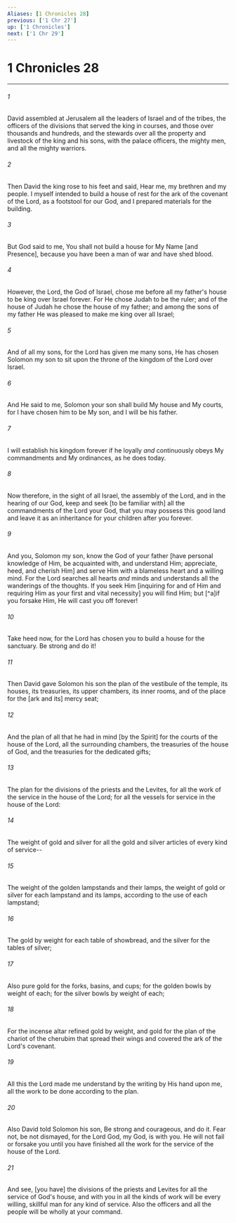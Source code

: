 ```yaml
---
Aliases: [1 Chronicles 28]
previous: ['1 Chr 27']
up: ['1 Chronicles']
next: ['1 Chr 29']
---
```

# 1 Chronicles 28

***














###### 1 






David assembled at Jerusalem all the leaders of Israel and of the tribes, the officers of the divisions that served the king in courses, and those over thousands and hundreds, and the stewards over all the property and livestock of the king and his sons, with the palace officers, the mighty men, and all the mighty warriors. 













###### 2 






Then David the king rose to his feet and said, Hear me, my brethren and my people. I myself intended to build a house of rest for the ark of the covenant of the Lord, as a footstool for our God, and I prepared materials for the building. 













###### 3 






But God said to me, You shall not build a house for My Name [and Presence], because you have been a man of war and have shed blood. 













###### 4 






However, the Lord, the God of Israel, chose me before all my father's house to be king over Israel forever. For He chose Judah to be the ruler; and of the house of Judah he chose the house of my father; and among the sons of my father He was pleased to make me king over all Israel; 













###### 5 






And of all my sons, for the Lord has given me many sons, He has chosen Solomon my son to sit upon the throne of the kingdom of the Lord over Israel. 













###### 6 






And He said to me, Solomon your son shall build My house and My courts, for I have chosen him to be My son, and I will be his father. 













###### 7 






I will establish his kingdom forever if he loyally _and_ continuously obeys My commandments and My ordinances, as he does today. 













###### 8 






Now therefore, in the sight of all Israel, the assembly of the Lord, and in the hearing of our God, keep and seek [to be familiar with] all the commandments of the Lord your God, that you may possess this good land and leave it as an inheritance for your children after you forever. 













###### 9 






And you, Solomon my son, know the God of your father [have personal knowledge of Him, be acquainted with, and understand Him; appreciate, heed, and cherish Him] and serve Him with a blameless heart and a willing mind. For the Lord searches all hearts _and_ minds and understands all the wanderings of the thoughts. If you seek Him [inquiring for and of Him and requiring Him as your first and vital necessity] you will find Him; but [^a]if you forsake Him, He will cast you off forever! 













###### 10 






Take heed now, for the Lord has chosen you to build a house for the sanctuary. Be strong and do it! 













###### 11 






Then David gave Solomon his son the plan of the vestibule of the temple, its houses, its treasuries, its upper chambers, its inner rooms, and of the place for the [ark and its] mercy seat; 













###### 12 






And the plan of all that he had in mind [by the Spirit] for the courts of the house of the Lord, all the surrounding chambers, the treasuries of the house of God, and the treasuries for the dedicated gifts; 













###### 13 






The plan for the divisions of the priests and the Levites, for all the work of the service in the house of the Lord; for all the vessels for service in the house of the Lord: 













###### 14 






The weight of gold and silver for all the gold and silver articles of every kind of service-- 













###### 15 






The weight of the golden lampstands and their lamps, the weight of gold or silver for each lampstand and its lamps, according to the use of each lampstand; 













###### 16 






The gold by weight for each table of showbread, and the silver for the tables of silver; 













###### 17 






Also pure gold for the forks, basins, and cups; for the golden bowls by weight of each; for the silver bowls by weight of each; 













###### 18 






For the incense altar refined gold by weight, and gold for the plan of the chariot of the cherubim that spread their wings and covered the ark of the Lord's covenant. 













###### 19 






All this the Lord made me understand by the writing by His hand upon me, all the work to be done according to the plan. 













###### 20 






Also David told Solomon his son, Be strong and courageous, and do it. Fear not, be not dismayed, for the Lord God, my God, is with you. He will not fail or forsake you until you have finished all the work for the service of the house of the Lord. 













###### 21 






And see, [you have] the divisions of the priests and Levites for all the service of God's house, and with you in all the kinds of work will be every willing, skillful man for any kind of service. Also the officers and all the people will be wholly at your command.

